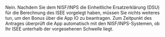 ﻿Nein. Nachdem Sie dem NISF/INPS die Einheitliche Ersatzerklärung (DSU) für die Berechnung des ISEE vorgelegt haben, müssen Sie nichts weiteres tun, um den Bonus über die App IO zu beantragen. Zum Zeitpunkt des Antrages überprüft die App automatisch mit den NISF/INPS-Systemen, ob Ihr ISEE unterhalb der vorgesehenen Schwelle liegt.
